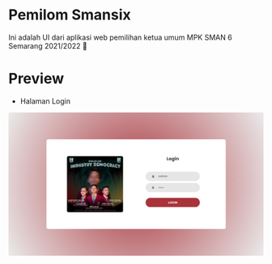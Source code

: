 # Pemilom Smansix
Ini adalah UI dari aplikasi web pemilihan ketua umum MPK SMAN 6 Semarang 2021/2022 :school:

# Preview
* Halaman Login
<img src="/Readme/loginpage.png">

